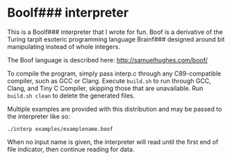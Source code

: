 # Boolf### interpreter

This is a Boolf### interpreter that I wrote for fun. Boof is a derivative of
the Turing tarpit esoteric programming language Brainf### designed around bit
manipulating instead of whole integers.

The Boof language is described here: http://samuelhughes.com/boof/

To compile the program, simply pass interp.c through any C89-compatible
compiler, such as GCC or Clang. Execute `build.sh` to run through GCC, Clang,
and Tiny C Compiler, skipping those that are unavailable. Run `build.sh clean`
to delete the generated files.

Multiple examples are provided with this distribution and may be passed to the
interpreter like so:

	./interp examples/examplename.boof

When no input name is given, the interpreter will read until the first end of
file indicator, then continue reading for data.
